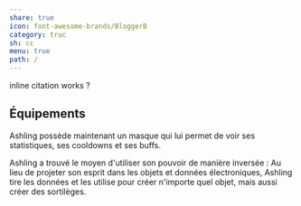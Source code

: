 ```yaml
---  
share: true  
icon: font-awesome-brands/BloggerB  
category: truc  
sh: cc  
menu: true  
path: /  
---  
```

  
inline citation works ?  
  
## Équipements  
  
Ashling possède maintenant un masque qui lui permet de voir ses statistiques, ses cooldowns et ses buffs.  
  
  
  
Ashling a trouvé le moyen d'utiliser son pouvoir de manière inversée : Au lieu de projeter son esprit dans les objets et données électroniques, Ashling tire les données et les utilise pour créer n'importe quel objet, mais aussi créer des sortilèges.